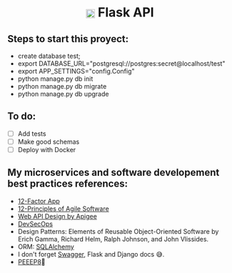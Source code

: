 <h1 align="center">
  <img align="center"; src="https://flask.palletsprojects.com/en/2.0.x/_static/flask-icon.png"; width="20px">
    Flask API
</h1>

## Steps to start this proyect:
- create database test;
- export DATABASE_URL="postgresql://postgres:secret@localhost/test"
- export APP_SETTINGS="config.Config"
- python manage.py db init
- python manage.py db migrate
- python manage.py db upgrade

## To do:
* [ ] Add tests
* [ ] Make good schemas
* [ ] Deploy with Docker

## My microservices and software developement best practices references:

- [12-Factor App](https://12factor.net/)
- [12-Principles of Agile Software](https://agilemanifesto.org/principles.html)
- [Web API Design by Apigee](https://pages.apigee.com/rs/apigee/images/api-design-ebook-2012-03.pdf)
- [DevSecOps](https://devsecops-latam.org/)
- Design Patterns: Elements of Reusable Object-Oriented Software by Erich Gamma, Richard Helm, Ralph Johnson, and John Vlissides.
- ORM: [SQLAlchemy](https://www.sqlalchemy.org/)
- I don't forget [Swagger](https://swagger.io/), Flask and Django docs 😅.
- [PEEEP8](https://www.youtube.com/watch?v=hgI0p1zf31k&ab_channel=PythonDiscord)🎵
